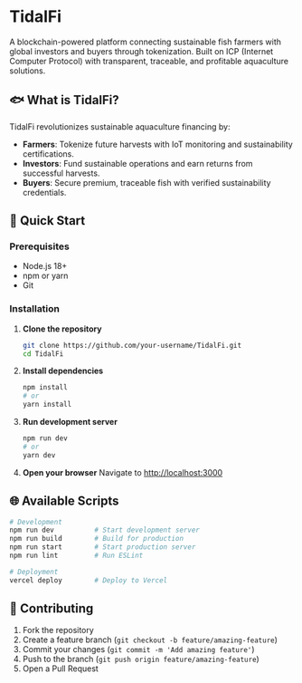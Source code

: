 # TidalFi

A blockchain-powered platform connecting sustainable fish farmers with global investors and buyers through tokenization. Built on ICP (Internet Computer Protocol) with transparent, traceable, and profitable aquaculture solutions.

## 🐟 What is TidalFi?

TidalFi revolutionizes sustainable aquaculture financing by:
- **Farmers**: Tokenize future harvests with IoT monitoring and sustainability certifications.
- **Investors**: Fund sustainable operations and earn returns from successful harvests.
- **Buyers**: Secure premium, traceable fish with verified sustainability credentials.


## 🚀 Quick Start

### Prerequisites

- Node.js 18+ 
- npm or yarn
- Git

### Installation

1. **Clone the repository**
   ```bash
   git clone https://github.com/your-username/TidalFi.git
   cd TidalFi
   ```

2. **Install dependencies**
   ```bash
   npm install
   # or
   yarn install
   ```

3. **Run development server**
   ```bash
   npm run dev
   # or
   yarn dev
   ```

4. **Open your browser**
   Navigate to [http://localhost:3000](http://localhost:3000)


## 🌐 Available Scripts

```bash
# Development
npm run dev          # Start development server
npm run build        # Build for production
npm run start        # Start production server
npm run lint         # Run ESLint

# Deployment
vercel deploy        # Deploy to Vercel
```

## 🤝 Contributing

1. Fork the repository
2. Create a feature branch (`git checkout -b feature/amazing-feature`)
3. Commit your changes (`git commit -m 'Add amazing feature'`)
4. Push to the branch (`git push origin feature/amazing-feature`)
5. Open a Pull Request